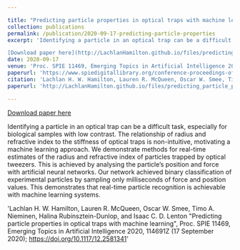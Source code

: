 ```yaml
---

title: "Predicting particle properties in optical traps with machine learning"
collection: publications
permalink: /publication/2020-09-17-predicting-particle-properties
excerpt: 'Identifying a particle in an optical trap can be a difficult task, especially for biological samples with low contrast. The relationship of radius and refractive index to the stiffness of optical traps is non-intuitive, motivating a machine learning approach. We demonstrate methods for real-time estimates of the radius and refractive index of particles trapped by optical tweezers. This is achieved by analysing the particle’s position and force with artificial neural networks. Our network achieved binary classification of experimental particles by sampling only milliseconds of force and position values. This demonstrates that real-time particle recognition is achievable with machine learning systems.

[Download paper here](http://LachlanHamilton.github.io/files/predicting_particle_properties_in_optical_traps_with_machine_learning.pdf)'
date: 2020-09-17
venue: 'Proc. SPIE 11469, Emerging Topics in Artificial Intelligence 2020'
paperurl: 'https://www.spiedigitallibrary.org/conference-proceedings-of-spie/11469/114691Z/Predicting-particle-properties-in-optical-traps-with-machine-learning/10.1117/12.2581341.short?SSO=1'
citation: 'Lachlan H. W. Hamilton, Lauren R. McQueen, Oscar W. Smee, Timo A. Nieminen, Halina Rubinsztein-Dunlop, and Isaac C. D. Lenton "Predicting particle properties in optical traps with machine learning", Proc. SPIE 11469, Emerging Topics in Artificial Intelligence 2020, 114691Z (17 September 2020); https://doi.org/10.1117/12.2581341'
paperurl: 'http://LachlanHamilton.github.io/files/predicting_particle_properties_in_optical_traps_with_machine_learning.pdf'

---
```


[Download paper here](http://LachlanHamilton.github.io/files/predicting_particle_properties_in_optical_traps_with_machine_learning.pdf)

Identifying a particle in an optical trap can be a difficult task, especially for biological samples with low contrast. The relationship of radius and refractive index to the stiffness of optical traps is non-intuitive, motivating a machine learning approach. We demonstrate methods for real-time estimates of the radius and refractive index of particles trapped by optical tweezers. This is achieved by analysing the particle’s position and force with artificial neural networks. Our network achieved binary classification of experimental particles by sampling only milliseconds of force and position values. This demonstrates that real-time particle recognition is achievable with machine learning systems.


'Lachlan H. W. Hamilton, Lauren R. McQueen, Oscar W. Smee, Timo A. Nieminen, Halina Rubinsztein-Dunlop, and Isaac C. D. Lenton "Predicting particle properties in optical traps with machine learning", Proc. SPIE 11469, Emerging Topics in Artificial Intelligence 2020, 114691Z (17 September 2020); https://doi.org/10.1117/12.2581341'